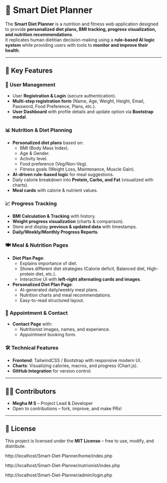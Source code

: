 # 🥗 Smart Diet Planner

The **Smart Diet Planner** is a nutrition and fitness web application designed to provide **personalized diet plans, BMI tracking, progress visualization, and nutrition recommendations**.  
It replicates human dietitian decision-making using a **rule-based AI logic system** while providing users with tools to **monitor and improve their health**.

---

## 🚀 Key Features

### 👤 User Management
- User **Registration & Login** (secure authentication).
- **Multi-step registration form** (Name, Age, Weight, Height, Email, Password, Food Preference, Plans, etc.).
- **User Dashboard** with profile details and update option via **Bootstrap modal**.

### 📊 Nutrition & Diet Planning
- **Personalized diet plans** based on:
  - BMI (Body Mass Index).
  - Age & Gender.
  - Activity level.
  - Food preference (Veg/Non-Veg).
  - Fitness goals (Weight Loss, Maintenance, Muscle Gain).
- **AI-driven rule-based logic** for meal suggestions.
- Daily calorie breakdown into **Protein, Carbs, and Fat** (visualized with charts).
- **Meal cards** with calorie & nutrient values.

### 📈 Progress Tracking
- **BMI Calculation & Tracking** with history.
- **Weight progress visualization** (charts & comparison).
- Store and display **previous & updated data** with timestamps.
- **Daily/Weekly/Monthly Progress Reports**.

### 🍽️ Meal & Nutrition Pages
- **Diet Plan Page**: 
  - Explains importance of diet.
  - Shows different diet strategies (Calorie deficit, Balanced diet, High-protein diet, etc.).
  - Interactive UI with **left-right alternating cards and images**.
- **Personalized Diet Plan Page**:
  - AI-generated daily/weekly meal plans.
  - Nutrition charts and meal recommendations.
  - Easy-to-read structured layout.

### 📅 Appointment & Contact
- **Contact Page** with:
  - Nutritionist images, names, and experience.
  - Appointment booking form.

### 🛠️ Technical Features
- **Frontend**: TailwindCSS / Bootstrap with responsive modern UI.
- **Charts**: Visualizing calories, macros, and progress (Chart.js).
- **GitHub Integration** for version control.

---


## 👨‍💻 Contributors

* **Megha M S** – Project Lead & Developer
* Open to contributions – fork, improve, and make PRs!

---

## 📜 License

This project is licensed under the **MIT License** – free to use, modify, and distribute.



http://localhost/Smart-Diet-Planner/home/index.php

http://localhost/Smart-Diet-Planner/nutrionist/index.php

http://localhost/Smart-Diet-Planner/admin/login.php




